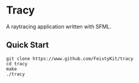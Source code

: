 # Tracy

A raytracing application written with SFML.

## Quick Start

``` shell
git clone https://www.github.com/FeistyKit/tracy
cd tracy
make
./tracy
```
